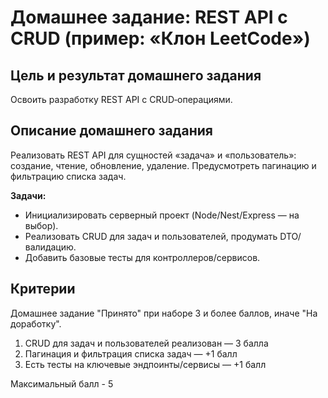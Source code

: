 # Домашнее задание: REST API с CRUD (пример: «Клон LeetCode»)

## Цель и результат домашнего задания

Освоить разработку REST API с CRUD‑операциями.

## Описание домашнего задания

Реализовать REST API для сущностей «задача» и «пользователь»: создание, чтение, обновление, удаление. Предусмотреть пагинацию и фильтрацию списка задач.

**Задачи:**

- Инициализировать серверный проект (Node/Nest/Express — на выбор).
- Реализовать CRUD для задач и пользователей, продумать DTO/валидацию.
- Добавить базовые тесты для контроллеров/сервисов.

## Критерии

Домашнее задание "Принято" при наборе 3 и более баллов, иначе "На доработку".

1. CRUD для задач и пользователей реализован — 3 балла
2. Пагинация и фильтрация списка задач — +1 балл
3. Есть тесты на ключевые эндпоинты/сервисы — +1 балл

Максимальный балл - 5
